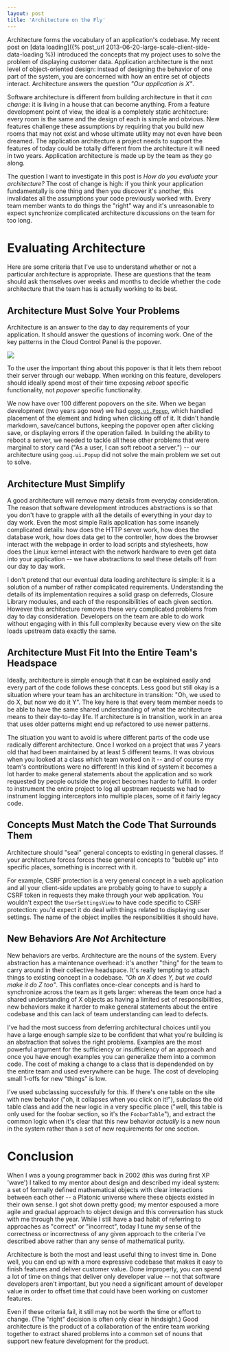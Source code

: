 ```yaml
---
layout: post
title: 'Architecture on the Fly'
---
```


Architecture forms the vocabulary of an application's codebase.  My recent post on [data loading]({% post_url 2013-06-20-large-scale-client-side-data-loading %}) introduced the concepts that my project uses to solve the problem of displaying customer data.   Application architecture is the next level of object-oriented design: instead of designing the behavior of one part of the system, you are concerned with how an entire set of objects interact.  Architecture answers the question _"Our application is X"_.

Software architecture is different from building architecture in that it _can change_: it is living in a house that can become anything.  From a feature development point of view, the ideal is a completely static architecture: every room is the same and the design of each is simple and obvious. New features challenge these assumptions by requiring that you build new rooms that may not exist and whose ultimate utility may not even have been dreamed.  The application architecture a project needs to support the features of today could be totally different from the architecture it will need in two years.  Application architecture is made up by the team as they go along.

The question I want to investigate in this post is _How do you evaluate your architecture?_  The cost of change is high: if you think your application fundamentally is one thing and then you discover it's another, this invalidates all the assumptions your code previously worked with.  Every team member wants to do things the "right" way and it's unreasonable to expect synchronize complicated architecture discussions on the team for too long.

# Evaluating Architecture

Here are some criteria that I've use to understand whether or not a particular architecture is appropriate.  These are questions that the team should ask themselves over weeks and months to decide whether the code architecture that the team has is actually working to its best.

## Architecture Must Solve Your Problems

Architecture is an answer to the day to day requirements of your application.  It should answer the questions of incoming work.  One of the key patterns in the Cloud Control Panel is the popover.

![](http://static.davehking.com/2013-07-27-popover.png)

To the user the important thing about this popover is that it lets them reboot their server through our webapp.  When working on this feature, developers should ideally spend most of their time exposing _reboot_ specific functionality, not _popover_ specific functionality.

We now have over 100 different popovers on the site.  When we began development (two years ago now) we had [`goog.ui.Popup`](http://closure-library.googlecode.com/git/closure/goog/demos/popup.html), which handled placement of the element and hiding when clicking off of it.  It didn't handle markdown, save/cancel buttons, keeping the popover open after clicking save, or displaying errors if the operation failed.  In building the ability to reboot a server, we needed to tackle all these other problems that were marginal to story card ("As a user, I can soft reboot a server.") -- our architecture using `goog.ui.Popup` did not solve the main problem we set out to solve.

## Architecture Must Simplify

A good architecture will remove many details from everyday consideration.  The reason that software development introduces abstractions is so that you don't have to grapple with all the details of everything in your day to day work.  Even the most simple Rails application has some insanely complicated details: how does the HTTP server work, how does the database work, how does data get to the controller, how does the browser interact with the webpage in order to load scripts and stylesheets, how does the Linux kernel interact with the network hardware to even get data into your application -- we have abstractions to seal these details off from our day to day work.

I don't pretend that our eventual data loading architecture is simple: it is a solution of a number of rather complicated requirements.  Understanding the details of its implementation requires a solid grasp on deferreds, Closure Library moduules, and each of the responsibilities of each given section.  However this architecture removes these very complicated problems from day to day consideration.  Developers on the team are able to do work without engaging with in this full complexity because every view on the site loads upstream data exactly the same.

## Architecture Must Fit Into the Entire Team's Headspace

Ideally, architecture is simple enough that it can be explained easily and every part of the code follows these concepts.  Less good but still okay is a situation where your team has an architecture in transition: "Oh, we used to do X, but now we do it Y".  The key here is that every team member needs to be able to have the same shared understanding of what the architecture means to their day-to-day life.  If architecture is in transition, work in an area that uses older patterns might end up refactored to use newer patterns.

The situation you want to avoid is where different parts of the code use radically different architecture.  Once I worked on a project that was 7 years old that had been maintained by at least 5 different teams.  It was obvious when you looked at a class which team worked on it -- and of course my team's contributions were no different!  In this kind of system it becomes a lot harder to make general statements about the application and so work requested by people outside the project becomes harder to fulfill.  In order to instrument the entire project to log all upstream requests we had to instrument logging interceptors into multiple places, some of it fairly legacy code.

## Concepts Must Match the Code That Surrounds Them

Architecture should "seal" general concepts to existing in general classes.  If your architecture forces forces these general concepts to "bubble up" into specific places, something is incorrect with it.

For example, CSRF protection is a very general concept in a web application and all your client-side updates are probably going to have to supply a CSRF token in requests they make through your web application.  You wouldn't expect the `UserSettingsView` to have code specific to CSRF protection: you'd expect it do deal with things related to displaying user settings.  The name of the object implies the responsibilities it should have.

## New Behaviors Are *Not* Architecture

New behaviors are verbs.  Architecture are the nouns of the system.  Every abstraction has a maintenance overhead: it's another "thing" for the team to carry around in their collective headspace.  It's really tempting to attach things to existing concept in a codebase.  _"Oh an X does Y, but we could make it do Z too"_.  This conflates once-clear concepts and is hard to synchronize across the team as it gets larger: whereas the team once had a shared understanding of X objects as having a limited set of responsibilities, new behaviors make it harder to make general statements about the entire codebase and this can lack of team understanding can lead to defects.

I've had the most success from deferring architectural choices until you have a large enough sample size to be confident that what you're building is an abstraction that solves the right problems.  Examples are the most powerful argument for the sufficiency or insufficiency of an approach and once you have enough examples you can generalize them into a common code.  The cost of making a change to a class that is dependended on by the entire team and used everywhere can be huge.  The cost of developing small 1-offs for new "things" is low.

I've used subclassing successfully for this.  If there's one table on the site with new behavior ("oh, it collapses when you click on it!"), subclass the old table class and add the new logic in a very specific place ("well, this table is only used for the foobar section, so it's the `FoobarTable`"), and extract the common logic when it's clear that this new behavior _actually_ is a new noun in the system rather than a set of new requirements for one section.

# Conclusion

When I was a young programmer back in 2002 (this was during first XP 'wave') I talked to my mentor about design and described my ideal system: a set of formally defined mathematical objects with clear interactions between each other -- a Platonic universe where these objects existed in their own sense.  I got shot down pretty good; my mentor espoused a more agile and gradual approach to object design and this conversation has stuck with me through the year.  While I still have a bad habit of referring to approaches as "correct" or "incorrect", today I tune my sense of the correctness or incorrectness of any given approach to the criteria I've described above rather than any sense of mathematical purity.

Architecture is both the most and least useful thing to invest time in.  Done well, you can end up with a more expressive codebase that makes it easy to finish features and deliver customer value.  Done improperly, you can spend a lot of time on things that deliver only developer value -- not that software developers aren't important, but you need a significant amount of developer value in order to offset time that could have been working on customer features.

Even if these criteria fail, it still may not be worth the time or effort to change.  (The "right" decision is often only clear in hindsight.)  Good architecture is the product of a collaboration of the entire team working together to extract shared problems into a common set of nouns that support new feature development for the product.
